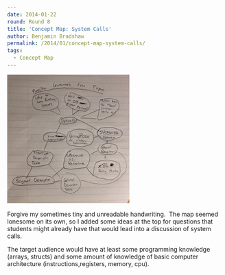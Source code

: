 ```yaml
---
date: 2014-01-22
round: Round 8
title: 'Concept Map: System Calls'
author: Benjamin Bradshaw
permalink: /2014/01/concept-map-system-calls/
tags:
  - Concept Map
---
```

[<img class="alignnone size-medium wp-image-5568" alt="syscalls" src="/uploads/2014/01/syscalls-e1390367365561-285x300.jpg" width="285" height="300" />][1]

Forgive my sometimes tiny and unreadable handwriting.  The map seemed lonesome on its own, so I added some ideas at the top for questions that students might already have that would lead into a discussion of system calls.

The target audience would have at least some programming knowledge (arrays, structs) and some amount of knowledge of basic computer architecture (instructions,registers, memory, cpu).

 [1]: /uploads/2014/01/syscalls-e1390367365561.jpg
